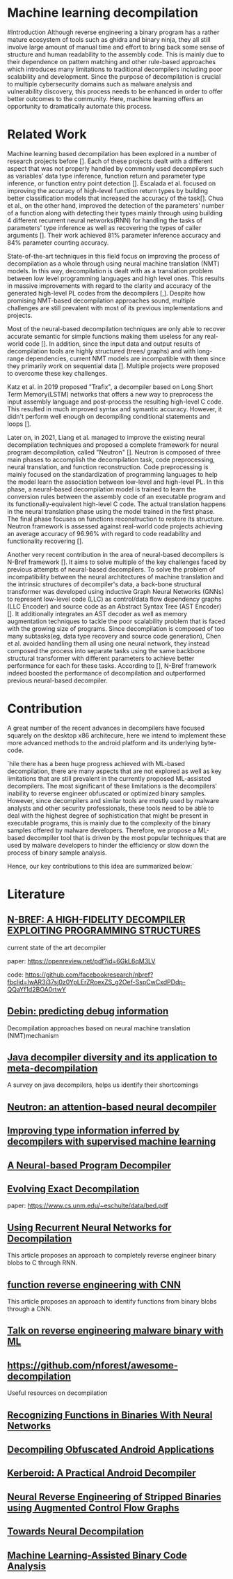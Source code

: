 # Machine learning decompilation

#Introduction
Although reverse engineering a binary program has a rather mature ecosystem of tools such as ghidra and binary ninja, they all still involve large amount of manual time and effort to bring back some sense of structure and human readability to the assembly code. This is mainly due to their dependence on pattern matching and other rule-based approaches which introduces many limitations to traditional decompilers including poor scalability and development. Since the purpose of decompilation is crucial to multiple cybersecurity domains such as malware analysis and vulnerability discovery, this process needs to be enhanced in order to offer better outcomes to the community.
Here, machine learning offers an opportunity to dramatically automate this process.


# Related Work
Machine learning based decompilation has been explored in a number of research projects before []. Each of these projects dealt with a different aspect that was not properly handled by commonly used decompilers such as variables' data type inference, function return and parameter type inference, or function entry point detection []. Escalada et al. focused on improving the accuracy of high-level function return types by building better classification models that increased the accuracy of the task[]. Chua et al., on the other hand, improved the detection of the parameters' number of a function along with detecting their types mainly through using building 4 different recurrent neural networks(RNN) for handling the tasks of parameters' type inference as well as recovering the types of caller arguments []. Their work achieved 81% parameter inference accuracy and 84% parameter counting accuracy. 

State-of-the-art techniques in this field focus on improving the process of decompilation as a whole through using neural machine translation (NMT) models. In this way, decompilation is dealt with as a translation problem between low level programming languages and high level ones. This results in massive improvements with regard to the clarity and accuracy of the generated high-level PL codes from the decompilers [,]. Despite how promising NMT-based decompilation approaches sound, multiple challenges are still prevalent with most of its previous implementations and projects.  

Most of the neural-based decompilation techniques are only able to recover accurate semantic for simple functions making them useless for any real-world code []. In addition, since the input data and output results of decompilation tools are highly structured (trees/ graphs) and with long-range dependencies, current NMT models are incompatible with them since they primarily work on sequential data []. Multiple projects were proposed to overcome these key challenges.

Katz et al. in 2019 proposed "Trafix", a decompiler based on Long Short Term Memory(LSTM) networks that offers a new way to preprocess the input assembly language and post-process the resulting high-level C code. This resulted in much improved syntax and symantic accuracy. However, it didn't perform well enough on decompiling conditional statements and loops [].


Later on, in 2021, Liang et al. managed to improve the existing neural decompilation techniques and proposed a complete framework for neural program decompilation, called "Neutron" []. Neutron is composed of three main phases to accomplish the decompilation task, code preprocessing, neural translation, and function reconstruction. Code preprocessing is mainly focused on the standardization of programming languages to help the model learn the association between low-level and high-level PL. In this phase, a neural-based decompilation model is trained to learn the conversion rules between the assembly code of an executable program and its functionally-equivalent high-level C code.  The actual translation happens in the neural translation phase using the model trained in the first phase. The final phase focuses on functions reconstruction to restore its structure. Neutron framework is assessed against real-world code projects achieving an average accuracy of 96.96% with regard to code readability and functionality recovering [].


Another very recent contribution in the area of neural-based decompilers is N-Bref framework []. It aims to solve multiple of the key challenges faced by previous attempts of neural-based decompilers. To solve the problem of incompatibility between the neural architectures of machine translation and the intrinsic structures of decompiler's data, a back-bone structural transformer was developed using inductive Graph Neural Networks (GNNs) to represent low-level code (LLC) as control/data flow dependency graphs (LLC Encoder) and source code as an Abstract Syntax Tree (AST Encoder) []. It additionally integrates an AST decoder as well as memory augmentation techniques to tackle the poor scalability problem that is faced with the growing size of programs. Since decompilation is composed of too many subtasks(eg, data type recovery and source code generation), Chen et al. avoided handling them all using one neural network, they instead composed the process into separate tasks using the same backbone structural transformer with different parameters to achieve better performance for each for these tasks. According to [], N-Bref framework indeed boosted the performance of decompilation and outperformed previous neural-based decompiler. 


# Contribution
A great number of the recent advances in decompilers have focused squarely on the desktop x86 architecure, here we intend to implement these more advanced methods to the android platform and its underlying byte-code.

`hile there has a been huge progress achieved with ML-based decompilation, there are many aspects that are not explored as well as key limitations that are still prevalent in the currently proposed ML-assisted decompilers. The most significant of these limitations is the decompilers' inability to reverse engineer obfuscated or optimized binary samples. However, since decompilers and similar tools are mostly used by malware analysts and other security professionals, these tools need to be able to deal with the highest degree of sophistication that might be present in executable programs, this is mainly due to the complexity of the binary samples offered by malware developers. Therefore, we propose a ML-based decompiler tool that is driven by the most popular techniques that are used by malware developers to hinder the efficiency or slow down the process of binary sample analysis.

Hence, our key contributions to this idea are summarized below:`

# Literature
## [N-BREF: A HIGH-FIDELITY DECOMPILER EXPLOITING PROGRAMMING STRUCTURES](https://ai.facebook.com/blog/introducing-n-bref-a-neural-based-decompiler-framework/)

current state of the art decompiler

paper: https://openreview.net/pdf?id=6GkL6qM3LV

code: https://github.com/facebookresearch/nbref?fbclid=IwAR3i37sj0z0YpLErZRoexZS_g2Oef-SspCwCxdPDdp-QQaYf1d2BOA0rtwY

## [Debin: predicting debug information](https://files.sri.inf.ethz.ch/website/papers/ccs18-debin.pdf)

Decompilation approaches based on neural machine translation (NMT)mechanism

## [Java decompiler diversity and its application to meta-decompilation](https://www.sciencedirect.com/science/article/abs/pii/S0164121220301151)

A survey on java decompilers, helps us identify their shortcomings

## [Neutron: an attention-based neural decompiler](https://link.springer.com/content/pdf/10.1186/s42400-021-00070-0.pdf)

## [Improving type information inferred by decompilers with supervised machine learning](https://arxiv.org/pdf/2101.08116.pdf)

## [A Neural-based Program Decompiler](https://arxiv.org/pdf/1906.12029.pdf)

## [Evolving Exact Decompilation](http://storm-country.com/blog/evo-deco)

paper: https://www.cs.unm.edu/~eschulte/data/bed.pdf

## [Using Recurrent Neural Networks for Decompilation](https://www.cs.unm.edu/~eschulte/data/katz-saner-2018-preprint.pdf)

This article proposes an approach to completely reverse engineer binary blobs to C through RNN.

## [function reverse engineering with CNN](https://towardsdatascience.com/cnn-for-reverse-engineering-an-approach-for-function-identification-1c6af88bca43)

This article proposes an approach to identify functions from binary blobs through a CNN.

## [Talk on reverse engineering malware binary with ML](https://www.blackhat.com/docs/us-15/materials/us-15-Davis-Deep-Learning-On-Disassembly.pdf)

## https://github.com/nforest/awesome-decompilation

Useful resources on decompilation

## [Recognizing Functions in Binaries With Neural Networks](https://people.eecs.berkeley.edu/~dawnsong/papers/Recognizing%20functions%20in%20binaries%20with%20neural%20networks_augsut%202015.pdf)

## [Decompiling Obfuscated Android Applications](https://www.guardsquare.com/blog/decompiling-obfuscated-android-applications)

## [Kerberoid: A Practical Android Decompiler](https://seclab.skku.edu/wp-content/uploads/2019/11/p2557-jang.pdf)

## [Neural Reverse Engineering of Stripped Binaries using Augmented Control Flow Graphs](https://arxiv.org/pdf/1902.09122.pdf)

## [Towards Neural Decompilation](https://arxiv.org/pdf/1905.08325.pdf)

## [Machine Learning-Assisted Binary Code Analysis](http://pages.cs.wisc.edu/~jerryzhu/pub/nips07-abs.pdf)
